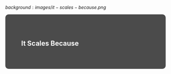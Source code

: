 $background:images/it-scales-because.png$

<div style="border-radius: 10px;background-color: rgba(0, 0, 0, 0.7); color: #fff; padding: 50px;">

## It Scales Because
